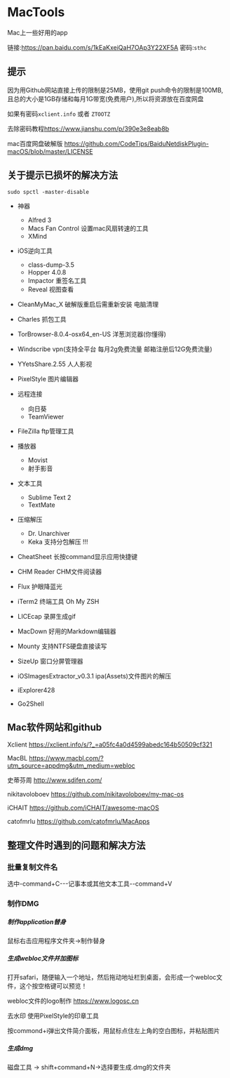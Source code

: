 # MacTools
Mac上一些好用的app 

链接:<https://pan.baidu.com/s/1kEaKxeiQaH7OAp3Y22XF5A>  密码:```sthc```

## 提示
因为用Github网站直接上传的限制是25MB，使用git push命令的限制是100MB,且总的大小是1GB存储和每月1G带宽(免费用户),所以将资源放在百度网盘

如果有密码```xclient.info```  或者 ```ZTOOTZ```

去除密码教程<https://www.jianshu.com/p/390e3e8eab8b>


mac百度网盘破解版 <https://github.com/CodeTips/BaiduNetdiskPlugin-macOS/blob/master/LICENSE>

## 关于提示已损坏的解决方法
```sudo spctl -master-disable```


* 神器
	* Alfred 3
	* Macs Fan Control  设置mac风扇转速的工具
	* XMind   
* iOS逆向工具

	* class-dump-3.5
	* Hopper 4.0.8 
	* Impactor		重签名工具
	* Reveal  视图查看
 
* CleanMyMac_X 破解版重启后需重新安装 电脑清理
* Charles    抓包工具
* TorBrowser-8.0.4-osx64_en-US  洋葱浏览器(你懂得)
* Windscribe  vpn(支持全平台 每月2g免费流量 邮箱注册后12G免费流量)
* YYetsShare.2.55 人人影视


	
* PixelStyle   图片编辑器
* 远程连接
	* 向日葵  
	* TeamViewer

* FileZilla		ftp管理工具
* 播放器
	* Movist 			
	* 射手影音

* 文本工具
	* Sublime Text 2
	* TextMate
* 压缩解压
	* Dr. Unarchiver
	* Keka      支持分包解压 !!!

* CheatSheet    长按command显示应用快捷键
* CHM Reader    CHM文件阅读器

* Flux				护眼降蓝光
* iTerm2		终端工具 Oh My ZSH
* LICEcap		录屏生成gif
* MacDown		好用的Markdown编辑器
* Mounty		支持NTFS硬盘直接读写
* SizeUp		窗口分屏管理器
* iOSImagesExtractor_v0.3.1  ipa(Assets)文件图片的解压

* iExplorer428
* Go2Shell	

## Mac软件网站和github
Xclient <https://xclient.info/s/?_=a05fc4a0d4599abedc164b50509cf321>

MacBL <https://www.macbl.com/?utm_source=appdmg&utm_medium=webloc>	


史蒂芬周 <http://www.sdifen.com/>

nikitavoloboev <https://github.com/nikitavoloboev/my-mac-os>

iCHAIT <https://github.com/iCHAIT/awesome-macOS>

catofmrlu <https://github.com/catofmrlu/MacApps>


## 整理文件时遇到的问题和解决方法
### 批量复制文件名 
选中-command+C---记事本或其他文本工具--command+V

### 制作DMG 

##### 制作application替身
鼠标右击应用程序文件夹->制作替身
##### 生成webloc文件并加图标
打开safari，随便输入一个地址，然后拖动地址栏到桌面，会形成一个webloc文件，这个按空格键可以预览！

webloc文件的logo制作 <https://www.logosc.cn>  

去水印   使用PixelStyle的印章工具

按commond+i弹出文件简介面板，用鼠标点住左上角的空白图标，并粘贴图片
##### 生成dmg
磁盘工具 -> shift+command+N->选择要生成.dmg的文件夹

